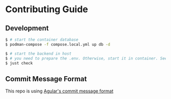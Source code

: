 # Contributing Guide

## Development

```bash
$ # start the container database
$ podman-compose -f compose.local.yml up db -d

$ # start the backend in host
$ # you need to prepare the .env. Otherwise, start it in container. See "Configure Environment Variables"
$ just check
```

## Commit Message Format

This repo is using [Agular's commit message format][commit-message]

[commit-message]: https://github.com/angular/angular/blob/2095a08781167e91a60a4cec65c694688b319cd0/CONTRIBUTING.md#-commit-message-format
